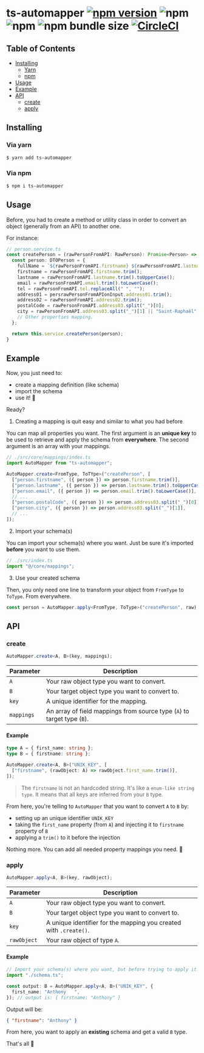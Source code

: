 # ts-automapper [![npm version](https://badge.fury.io/js/ts-automapper.svg)](https://www.npmjs.com/package/ts-automapper) ![npm](https://img.shields.io/npm/dm/ts-automapper) ![npm](https://img.shields.io/npm/dt/ts-automapper) ![npm bundle size](https://img.shields.io/bundlephobia/min/ts-automapper) [![CircleCI](https://circleci.com/gh/MADEiN83/ts-automapper/tree/master.svg?style=svg)](https://circleci.com/gh/MADEiN83/ts-automapper/tree/master)

## Table of Contents

- [Installing](#installing)
  - [Yarn](#via-yarn)
  - [npm](#via-npm)
- [Usage](#usage)
- [Example](#example)
- [API](#api)
  - [create](#create)
  - [apply](#apply)

## Installing

### Via yarn

```bash
$ yarn add ts-automapper
```

### Via npm

```bash
$ npm i ts-automapper
```

## Usage

Before, you had to create a method or utility class in order to convert an object (generally from an API) to another one.

For instance:

```ts
// person.service.ts
const createPerson = (rawPersonFromAPI: RawPerson): Promise<Person> => {
  const person: DTOPerson = {
    fullName = `${rawPersonFromAPI.firstname} ${rawPersonFromAPI.lastname}`;
    firstname = rawPersonFromAPI.firstname.trim();
    lastname = rawPersonFromAPI.lastname.trim().toUpperCase();
    email = rawPersonFromAPI.email.trim().toLowerCase();
    tel = rawPersonFromAPI.tel.replaceAll(" ", "");
    address01 = persrawPersonFromAPIonInput.address01.trim();
    address02 = rawPersonFromAPI.address02.trim();
    postalCode = rawPersonFromAPI.address03.split("_")[0];
    city = rawPersonFromAPI.address03.split("_")[1] || "Saint-Raphaël";
    // Other properties mapping.
  };

  return this.service.createPerson(person);
}
```

## Example

Now, you just need to:

- create a mapping definition (like schema)
- import the schema
- use it! 🦄

Ready?

1. Creating a mapping is quit easy and similar to what you had before

You can map all properties you want. The first argument is an **unique key** to be used to retrieve and apply the schema from **everywhere**. The second argument is an array with your mappings.

```ts
// ./src/core/mappings/index.ts
import AutoMapper from "ts-automapper";

AutoMapper.create<FromType, ToTYpe>("createPerson", [
  ["person.firstname", ({ person }) => person.firstname.trim()],
  ["person.lastname", ({ person }) => person.lastname.trim().toUpperCase()],
  ["person.email", ({ person }) => person.email.trim().toLowerCase()],
  // ...
  ["person.postalCode", ({ person }) => person.address03.split("_")[0]],
  ["person.city", ({ person }) => person.address03.split("_")[1]],
  // ...
]);
```

2. Import your schema(s)

You can import your schema(s) where you want. Just be sure it's imported **before** you want to use them.

```ts
// ./src/index.ts
import "@/core/mappings";
```

3. Use your created schema

Then, you only need one line to transform your object from `FromType` to `ToType`. From everywhere.

```ts
const person = AutoMapper.apply<FromType, ToType>("createPerson", raw);
```

## API

### create

```ts
AutoMapper.create<A, B>(key, mappings);
```

| Parameter  | Description                                                             |
| ---------- | ----------------------------------------------------------------------- |
| `A`        | Your raw object type you want to convert.                               |
| `B`        | Your target object type you want to convert to.                         |
| `key`      | A unique identifier for the mapping.                                    |
| `mappings` | An array of field mappings from source type (`A`) to target type (`B`). |

#### Example

```ts
type A = { first_name: string };
type B = { firstname: string };

AutoMapper.create<A, B>("UNIK_KEY", [
  ["firstname", (rawObject: A) => rawObject.first_name.trim()],
]);
```

> The `firstname` is not an hardcoded string. It's like a `enum-like string type`. It means that all keys are inferred from your `B` type.

From here, you're telling to `AutoMapper` that you want to convert `A` to `B` by:

- setting up an unique identifier `UNIK_KEY`
- taking the `first_name` property (from `A`) and injecting it to `firstname` property of `B`
- applying a `trim()` to it before the injection

Nothing more. You can add all needed property mappings you need. 🎯

### apply

```ts
AutoMapper.apply<A, B>(key, rawObject);
```

| Parameter   | Description                                                       |
| ----------- | ----------------------------------------------------------------- |
| `A`         | Your raw object type you want to convert.                         |
| `B`         | Your target object type you want to convert to.                   |
| `key`       | A unique identifier for the mapping you created with `.create()`. |
| `rawObject` | Your raw object of type `A`.                                      |

#### Example

```ts
// Import your schema(s) where you want, but before trying to apply it.
import "./schema.ts";

const output: B = AutoMapper.apply<A, B>("UNIK_KEY", {
  first_name: "Anthony   ",
}); // output is: { firstname: "Anthony" }
```

Output will be:

```json
{ "firstname": "Anthony" }
```

From here, you want to apply an **existing** schema and get a valid `B` type.

That's all 🤭
